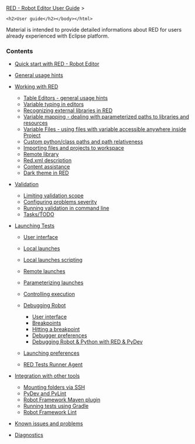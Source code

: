 <html>
<head>
<link href="PLUGINS_ROOT/org.robotframework.ide.eclipse.main.plugin.doc.user/help/style.css" rel="stylesheet" type="text/css"/>
</head>
<body>
<a href="/help/..\..\index.html">RED - Robot Editor User Guide</a> &gt; 

	<h2>User guide</h2></body></html>

Material is intended to provide detailed informations about RED for users already experienced with 	Eclipse platform.	

### Contents

*   [Quick start with RED - Robot Editor](/help/..\quick_start.md)
*   [General usage hints](/help/..\general.md)
*   [Working with RED](/help/..\working_with_red.md)
    
    *   [Table Editors - general usage hints](/help/..\working_with_red\table_general.md)
    *   [Variable typing in editors](/help/..\working_with_red\variable_typing.md)
    *   [Recognizing external libraries in RED](/help/..\working_with_red\libs.md)
    *   [Variable mapping - dealing with parameterized paths to libraries and resources](/help/..\working_with_red\variable_mapping.md)
    *   [Variable Files - using files with variable accessible anywhere inside Project](/help/..\working_with_red\variable_files.md)
    *   [Custom python/class paths and path relativeness](/help/..\working_with_red\custom_paths_relatve.md)
    *   [Importing files and projects to workspace](/help/..\working_with_red\importing.md)
    *   [Remote library](/help/..\working_with_red\remote_library.md)
    *   [Red.xml description](/help/..\working_with_red\red_xml.md)
    *   [Content assistance](/help/..\working_with_red\content_assist.md)
    *   [Dark theme in RED](/help/..\working_with_red\dark_theme.md)
    
    
    
*   [Validation](/help/..\validation.md)
    
    *   [Limiting validation scope](/help/..\validation\scope.md)
    *   [Configuring problems severity](/help/..\validation\validation_preferences.md)
    *   [Running validation in command line](/help/..\validation\headless.md)
    *   [Tasks/TODO](/help/..\validation\tasks.md)
    
    
    
*   [Launching Tests](/help/..\launching.md)
    
    *   [User interface](/help/..\launching\ui_elements.md)
    *   [Local launches](/help/..\launching\local_launch.md)
    *   [Local launches scripting](/help/..\launching\local_launch_scripting.md)
    *   [Remote launches](/help/..\launching\remote_launch.md)
    *   [Parameterizing launches](/help/..\launching\string_substitution.md)
    *   [Controlling execution](/help/..\launching\exec_control.md)
    *   [Debugging Robot](/help/..\launching\debug.md)
        
        *   [User interface](/help/..\launching\debug\ui_elements.md)
        *   [Breakpoints](/help/..\launching\debug\breakpoints.md)
        *   [Hitting a breakpoint](/help/..\launching\debug\hitting_a_breakpoint.md)
        *   [Debugger preferences](/help/..\launching\debug\preferences.md)
        *   [Debugging Robot &amp; Python with RED &amp; PyDev](/help/..\launching\debug\robot_python_debug.md)
        
        
        
    *   [Launching preferences](/help/..\launching\launch_prefs.md)
    *   [RED Tests Runner Agent](/help/..\launching\red_agent.md)
    
    
    
*   [Integration with other tools](/help/..\tools_integration.md)
    
    *   [Mounting folders via SSH](/help/..\tools_integration\virtual_folders.md)
    *   [PyDev and PyLint](/help/..\tools_integration\red_pylint.md)
    *   [Robot Framework Maven plugin](/help/..\tools_integration\maven.md)
    *   [Running tests using Gradle](/help/..\tools_integration\gradle.md)
    *   [Robot Framework Lint](/help/..\tools_integration\rflint.md)
    
    
    
*   [Known issues and problems](/help/..\known_issues.md)
*   [Diagnostics](/help/..\diagnostics.md)
